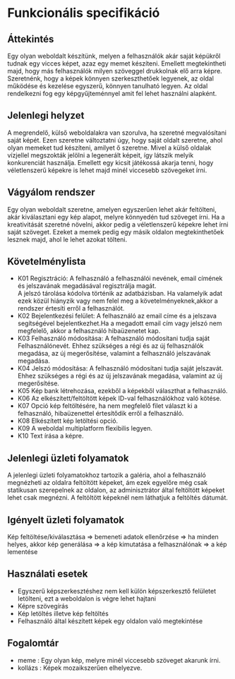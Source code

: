 # Funkcionális specifikáció
## Áttekintés
Egy olyan weboldalt készítünk, melyen a felhasználók akár saját képükről tudnak egy vicces képet, azaz egy memet készíteni. Emellett megtekintheti majd, hogy más felhasználók milyen szöveggel drukkolnak elő arra képre. Szeretnénk, hogy a képek könnyen szerkeszthetőek legyenek, az oldal működése és kezelése egyszerű, könnyen tanulható legyen. Az oldal rendelkezni fog egy képgyűjteménnyel amit fel lehet használni alapként.

## Jelenlegi helyzet

A megrendelő, külső weboldalakra van szorulva, ha szeretné megvalósítani saját képét. Ezen szeretne változtatni úgy, hogy saját oldalt szeretne, ahol olyan memeket tud készíteni, amilyet ő szeretne. Mivel a külső oldalak vízjellel megszokták jelölni a legenerált képeit, így látszik melyik konkurenciát használja. Emellett egy kicsit játékossá akarja tenni, hogy véletlenszerű képekre is lehet majd minél viccesebb szövegeket írni.

## Vágyálom rendszer

Egy olyan weboldalt szeretne, amelyen egyszerűen lehet akár feltölteni, akár kiválasztani egy kép alapot, melyre könnyedén tud szöveget írni. Ha a kreativitását szeretné növelni, akkor pedig a véletlenszerű képekre lehet írni saját szöveget. Ezeket a memek pedig egy másik oldalon megtekinthetőek lesznek majd, ahol le lehet azokat tölteni.
## Követelménylista
- K01 Regisztráció: A felhasználó a felhasználói nevének, email címének és jelszavának megadásával regisztrálja magát.  
A jelszó tárolása kódolva történik az adatbázisban.
Ha valamelyik adat ezek közül hiányzik vagy nem felel meg a követelményeknek,akkor a rendszer értesíti erről a felhasználót.
- K02 Bejelentkezési felület: A felhasználó az email címe és a jelszava segítségével bejelentkezhet.Ha a megadott email cím vagy jelszó nem megfelelő, akkor a felhasználó hibaüzenetet kap.
- K03 Felhasználó módosítása: A felhasználó módosítani tudja saját Felhasználónevét. Ehhez szükséges a régi és az új felhasználók megadása, az új megerősítése, valamint a felhasználó jelszavának megadása.
- K04 Jelszó módosítása: A felhasználó módosítani tudja saját jelszavát. Ehhez szükséges a régi és az új jelszavának megadása, valamint az új megerősítése.
- K05 Kép bank létrehozása, ezekből a képekből választhat a felhasználó.
- K06 Az elkészített/feltöltött képek ID-val felhasználókhoz való kötése.
- K07 Opció kép feltöltésére, ha nem megfelelő filet választ ki a felhasználó, hibaüzenettel értesítődik erről a felhasználó.
- K08 Elkészített kép letöltési opció.
- K09 A weboldal multiplatform flexibilis legyen.
- K10 Text írása a képre.
## Jelenlegi üzleti folyamatok
A jelenlegi üzleti folyamatokhoz tartozik a galéria, ahol a felhasználó megnézheti az oldalra feltöltött képeket, ám ezek egyelőre még csak statikusan szerepelnek az oldalon, az adminisztrátor által feltöltött képeket lehet csak megnézni.
A feltöltött képeknél nem láthatjuk a feltöltés dátumát.
## Igényelt üzleti folyamatok
Kép feltöltése/kiválasztása => bemeneti adatok ellenőrzése => ha minden helyes, akkor kép generálása => a kép kimutatása a felhasználónak => a kép lementése
## Használati esetek
- Egyszerű képszerkesztéshez nem kell külön képszerkesztő felületet letölteni, ezt a weboldalon is végre lehet hajtani
- Képre szövegírás
- Kép letöltés illetve kép feltöltés
- Felhasználó által készített képek egy oldalon való megtekintése
## Fogalomtár
- meme : Egy olyan kép, melyre minél viccesebb szöveget akarunk írni. 
- kollázs : Képek mozaikszerűen elhelyezve.


